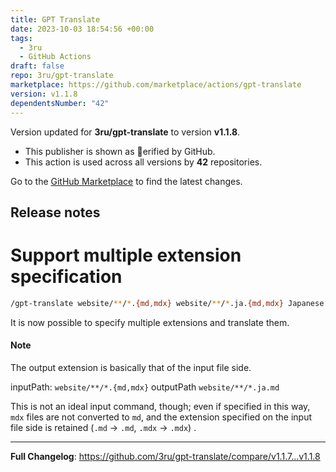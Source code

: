 ```yaml
---
title: GPT Translate
date: 2023-10-03 18:54:56 +00:00
tags:
  - 3ru
  - GitHub Actions
draft: false
repo: 3ru/gpt-translate
marketplace: https://github.com/marketplace/actions/gpt-translate
version: v1.1.8
dependentsNumber: "42"
---
```



Version updated for **3ru/gpt-translate** to version **v1.1.8**.
- This publisher is shown as erified by GitHub.
- This action is used across all versions by **42** repositories.

Go to the [GitHub Marketplace](https://github.com/marketplace/actions/gpt-translate) to find the latest changes.

## Release notes

# Support multiple extension specification

```sh
/gpt-translate website/**/*.{md,mdx} website/**/*.ja.{md,mdx} Japanese
```

It is now possible to specify multiple extensions and translate them.

#### Note
The output extension is basically that of the input file side.

inputPath: `website/**/*.{md,mdx}`
outputPath `website/**/*.ja.md`

This is not an ideal input command, though; even if specified in this way, `mdx` files are not converted to `md`, and the extension specified on the input file side is retained (`.md` -> `.md`, `.mdx` -> `.mdx`) .

---
**Full Changelog**: https://github.com/3ru/gpt-translate/compare/v1.1.7...v1.1.8
